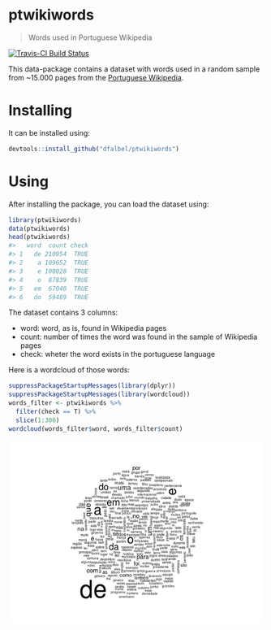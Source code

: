 
<!-- README.md is generated from README.Rmd. Please edit that file -->
ptwikiwords
===========

> Words used in Portuguese Wikipedia

[![Travis-CI Build Status](https://travis-ci.org/dfalbel/ptwikiwords.svg?branch=master)](https://travis-ci.org/dfalbel/ptwikiwords)

This data-package contains a dataset with words used in a random sample from ~15.000 pages from the [Portuguese Wikipedia](https://pt.wikipedia.org/).

Installing
==========

It can be installed using:

``` r
devtools::install_github("dfalbel/ptwikiwords")
```

Using
=====

After installing the package, you can load the dataset using:

``` r
library(ptwikiwords)
data(ptwikiwords)
head(ptwikiwords)
#>   word  count check
#> 1   de 210954  TRUE
#> 2    a 109652  TRUE
#> 3    e 100028  TRUE
#> 4    o  87839  TRUE
#> 5   em  67040  TRUE
#> 6   do  59489  TRUE
```

The dataset contains 3 columns:

-   word: word, as is, found in Wikipedia pages
-   count: number of times the word was found in the sample of Wikipedia pages
-   check: wheter the word exists in the portuguese language

Here is a wordcloud of those words:

``` r
suppressPackageStartupMessages(library(dplyr))
suppressPackageStartupMessages(library(wordcloud))
words_filter <- ptwikiwords %>%
  filter(check == T) %>%
  slice(1:300)
wordcloud(words_filter$word, words_filter$count)
```

![](README-wordcloud-1.png)
